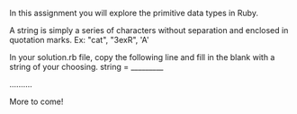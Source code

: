 In this assignment you will explore the primitive data types in Ruby.

A string is simply a series of characters without separation and enclosed in quotation marks. Ex: "cat", "3exR", 'A'

In your solution.rb file, copy the following line and fill in the blank with a string of your choosing.
string = _________

..........

More to come!